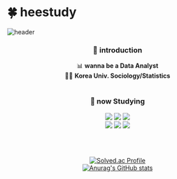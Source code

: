 # :four_leaf_clover: heestudy

![header](https://capsule-render.vercel.app/api?type=slice&color=timeAuto&height=200&section=header&text=Hello%20I'm%20HeeJun&fontAlign=70&fontAlignY=20&fontSize=40&&rotate=10)


<div align="center">
  
  ### :raised_hands: introduction
  :bar_chart: **wanna be a Data Analyst**<br>
  👨‍🎓 **Korea Univ. Sociology/Statistics**
  <br><br>

  ### :pencil: now Studying 
  <img src="https://img.shields.io/badge/Python-3776AB?style=flat&logo=Python&logoColor=white"/> <img src="https://img.shields.io/badge/R-276DC3?style=flat&logo=R&logoColor=white"/> <img src="https://img.shields.io/badge/MySQL-4479A1?style=flat&logo=MySQL&logoColor=white"/><br>
  <img src="https://img.shields.io/badge/Git-F05032?style=flat&logo=Git&logoColor=white"/> <img src="https://img.shields.io/badge/scikit-learn-F7931E?style=flat&logo=scikit-learn&logoColor=white"/> <img src="https://img.shields.io/badge/TensorFlow-FF6F00?style=flat&logo=TensorFlow&logoColor=white"/>


  <br/><br/>

  [![Solved.ac Profile](http://mazassumnida.wtf/api/generate_badge?boj=anthjoon11)](https://solved.ac/heestogram)<br/>
  [![Anurag's GitHub stats](https://github-readme-stats.vercel.app/api?username=heestogram)](https://github.com/heestogram/github-readme-stats)
  
</div>
